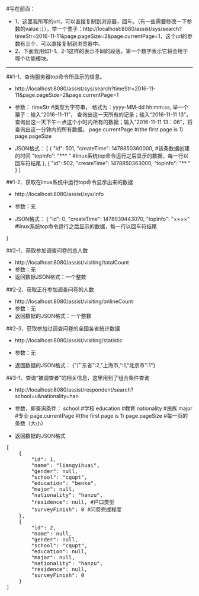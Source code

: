 #写在前面：
* 1、这里我所写的url，可以直接复制到浏览器，回车。（有一些需要修改一下参数的value :）），举一个栗子：http://localhost:8080/assist/sys/search?timeStr=2016-11-11&page.pageSize=2&page.currentPage=1，这个url的参数有三个，可以直接复制到浏览器中。
* 2、下面我用如1-1、2-1这样的表示不同的段落，第一个数字表示它将会用于哪个功能模块。

***
##1-1、查询服务器top命令所显示的信息。
* http://localhost:8080/assist/sys/search?timeStr=2016-11-11&page.pageSize=2&page.currentPage=1

* 参数：
timeStr #类型为字符串， 格式为：yyyy-MM-dd hh:mm:ss, 举一个栗子：输入“2016-11-11”， 查询出这一天所有的记录；输入“2016-11-11 13”，查询出这一天下午一点这个小时内所有的数据；输入“2016-11-11 13：06”，将查询出这一分钟内的所有数据。
page.currentPage  #(the first page is 1)
page.pageSize

* JSON格式：
[
    {
        "id": 501,
        "createTime": 1478850360000, #该条数据创建的时间
        "topInfo": "*** " #linux系统top命令运行之后显示的数据，每一行以回车符结尾
    },
    {
        "id": 502,
        "createTime": 1478850363000,
        "topInfo": "** "
    }
]


##1-2、获取在linux系统中运行top命令显示出来的数据
* http://localhost:8080/assist/sys/info

* 参数：无

* JSON格式：
{
    "id": 0,
    "createTime": 1478939443070,
    "topInfo": "××××" #linux系统top命令运行之后显示的数据，每一行以回车符结尾

}

##2-1、获取参加调查问卷的总人数
* http://localhost:8080/assist/visiting/totalCount
* 参数：无
* 返回数据JSON格式：一个整数

##2-2、获取正在参加调查问卷的人数
* http://localhost:8080/assist/visiting/onlineCount
* 参数：无
* 返回数据的JSON格式：一个整数

##2-3、获取参加过调查问卷的全国各省统计数据
* http://localhost:8080/assist/visiting/statistic
* 参数：无

* 返回数据的JSON格式：
{"广东省":2,"上海市‚":1,"北京市":1"}


##3-1、查询“被调查者”的相关信息，这里用到了组合条件查询
* http://localhost:8080/assist/respondent/search?school=u&nationality=han
* 参数，即查询条件：
school #学校
education #教育
nationality #民族
major #专业
page.currentPage #(the first page is 1)
page.pageSize #每一页的条数（大小）
  
* 返回数据的JSON格式
<pre>
[
    {
        "id": 1,
        "name": "liangyihuai",
        "gender": null,
        "school": "cqupt",
        "education": "benke",
        "major": null,
        "nationality": "hanzu",
        "residence": null, #户口类型
        "surveyFinish": 0 #问卷完成程度
    },
    {
        "id": 2,
        "name": null,
        "gender": null,
        "school": "cqupt",
        "education": null,
        "major": null,
        "nationality": "hanzu",
        "residence": null,
        "surveyFinish": 0
    }
]
</pre>
